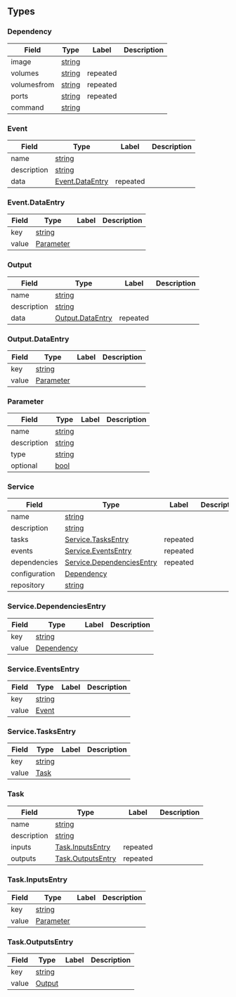 


## Types




<a name="Dependency"/>

### Dependency



| Field | Type | Label | Description |
| ----- | ---- | ----- | ----------- |
| image | [string](#string) |  |  |
| volumes | [string](#string) | repeated |  |
| volumesfrom | [string](#string) | repeated |  |
| ports | [string](#string) | repeated |  |
| command | [string](#string) |  |  |






<a name="Event"/>

### Event



| Field | Type | Label | Description |
| ----- | ---- | ----- | ----------- |
| name | [string](#string) |  |  |
| description | [string](#string) |  |  |
| data | [Event.DataEntry](#service.Event.DataEntry) | repeated |  |






<a name="DataEntry"/>

### Event.DataEntry



| Field | Type | Label | Description |
| ----- | ---- | ----- | ----------- |
| key | [string](#string) |  |  |
| value | [Parameter](#service.Parameter) |  |  |






<a name="Output"/>

### Output



| Field | Type | Label | Description |
| ----- | ---- | ----- | ----------- |
| name | [string](#string) |  |  |
| description | [string](#string) |  |  |
| data | [Output.DataEntry](#service.Output.DataEntry) | repeated |  |






<a name="DataEntry"/>

### Output.DataEntry



| Field | Type | Label | Description |
| ----- | ---- | ----- | ----------- |
| key | [string](#string) |  |  |
| value | [Parameter](#service.Parameter) |  |  |






<a name="Parameter"/>

### Parameter



| Field | Type | Label | Description |
| ----- | ---- | ----- | ----------- |
| name | [string](#string) |  |  |
| description | [string](#string) |  |  |
| type | [string](#string) |  |  |
| optional | [bool](#bool) |  |  |






<a name="Service"/>

### Service



| Field | Type | Label | Description |
| ----- | ---- | ----- | ----------- |
| name | [string](#string) |  |  |
| description | [string](#string) |  |  |
| tasks | [Service.TasksEntry](#service.Service.TasksEntry) | repeated |  |
| events | [Service.EventsEntry](#service.Service.EventsEntry) | repeated |  |
| dependencies | [Service.DependenciesEntry](#service.Service.DependenciesEntry) | repeated |  |
| configuration | [Dependency](#service.Dependency) |  |  |
| repository | [string](#string) |  |  |






<a name="DependenciesEntry"/>

### Service.DependenciesEntry



| Field | Type | Label | Description |
| ----- | ---- | ----- | ----------- |
| key | [string](#string) |  |  |
| value | [Dependency](#service.Dependency) |  |  |






<a name="EventsEntry"/>

### Service.EventsEntry



| Field | Type | Label | Description |
| ----- | ---- | ----- | ----------- |
| key | [string](#string) |  |  |
| value | [Event](#service.Event) |  |  |






<a name="TasksEntry"/>

### Service.TasksEntry



| Field | Type | Label | Description |
| ----- | ---- | ----- | ----------- |
| key | [string](#string) |  |  |
| value | [Task](#service.Task) |  |  |






<a name="Task"/>

### Task



| Field | Type | Label | Description |
| ----- | ---- | ----- | ----------- |
| name | [string](#string) |  |  |
| description | [string](#string) |  |  |
| inputs | [Task.InputsEntry](#service.Task.InputsEntry) | repeated |  |
| outputs | [Task.OutputsEntry](#service.Task.OutputsEntry) | repeated |  |






<a name="InputsEntry"/>

### Task.InputsEntry



| Field | Type | Label | Description |
| ----- | ---- | ----- | ----------- |
| key | [string](#string) |  |  |
| value | [Parameter](#service.Parameter) |  |  |






<a name="OutputsEntry"/>

### Task.OutputsEntry



| Field | Type | Label | Description |
| ----- | ---- | ----- | ----------- |
| key | [string](#string) |  |  |
| value | [Output](#service.Output) |  |  |







 <!-- end enums -->

 <!-- end HasExtensions -->


